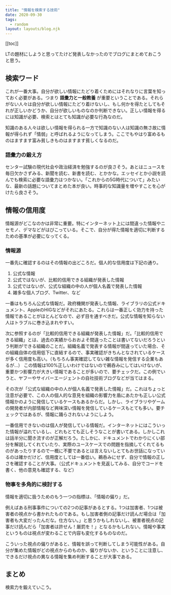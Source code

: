 ```yaml
---
title: "情報を検索する技術"
date: 2020-09-30
tags:
  - random
layout: layouts/blog.njk
---
```


[[toc]]

LTの題材にしようと思ってたけど発表しなかったのでブログにまとめておこうと思う。

## 検索ワード

これが一番大事。自分が欲しい情報にたどり着くためにはそれなりに言葉を知っておく必要がある。つまり **語彙力と一般教養** が重要ということである。それらがない人々は自分が欲しい情報にたどり着けないし、もし何かを得たとしてもそれが正しいかどうか、自分が欲しいものなのか判断できない。正しい情報を得るには知識が必要、検索とはとても知識が必要な行為なのだ。

知識のある人々は欲しい情報を得られる一方で知識のない人は知識の無さ故に情報が得られず「情弱」と呼ばれるようになってしまう。ここでもやはり富めるものはますます富み貧しきものはますます貧しくなるのだ。

### 語彙力の鍛え方

センター試験の現代社会や政治経済を勉強するのが良さそう。あとはニュースを毎日欠かさずみる、新聞を読む、新書を読む、とかかな。エッセイとか小説を読んでも検索に必要な語彙力はつかない。「これからの5G時代について」みたいな、最新の話題についてまとめた本が良い。時事的な知識量を増やすことを心がけたら良さそう。

## 情報の信用度

情報源がどこなのかは非常に重要。特にインターネット上には間違った情報やニセモノ、デマなどがはびこっている。そこで、自分が得た情報を適切に判断するための基準が必要になってくる。

### 情報源

一番先に確認するのはその情報の出どころだ。個人的な信用度は下記の通り。

1. 公式な情報
1. 公式ではないが、比較的信用できる組織が発表した情報
1. 公式ではないが、公式な組織の中の人が個人名義で発表した情報
1. 雑多な個人ブログ、Twitter、など

一番はもちろん公式な情報だ。政府機関が発表した情報、ライブラリの公式ドキュメント、AppleのHIGなどがそれにあたる。これらは一番正しく効力を持った情報であることがほとんどなので、必ず目を通すべきだ。公式な情報を知らない人はトラブルに巻き込まれやすい。

次に参照するのが「比較的信用できる組織が発表した情報」だ。「比較的信用できる組織」とは、過去の実績からおおよそ間違ったことは書いてないだろうという判断ができる組織のことだ。組織名義で発表する情報が間違っていた場合、その組織自体の信用低下に直結するので、事実確認がきちんとなされているケースが多く信用度も高い。（もちろん事実確認してない雑な情報を発信する企業もあるが…）
この情報は100%正しいわけではないので鵜呑みにしてはいけないが、重要かつ影響力が大きい情報であることが多いので、要チェックだ。この例でいうと、ヤフーやサイバーエージェントの自社技術ブログなどが当てはまる。

その次が「公式な組織の中の人が個人名義で発表した情報」だ。これはちょっと注意が必要で、この人の個人的な意見を組織の影響力を盾にあたかも正しい公式情報かのように発信しているケースもあるからだ。しかし、ライブラリやゲームの開発者が内部情報など興味深い情報を発信しているケースもとても多い。要チェックではあるが、情報に踊らされないようにしよう。

一番信用できないのは個人が発信している情報だ。インターネットにはこういった情報が溢れているし、どれもとても正しそうなことが書いてある。しかしこれは話半分に聞き流すのが正解だろう。たしかに、ドキュメントでわかりにくい部分を解説してくれていたり、実際のユースケースでの問題を指摘してくれてるものがあったりするので一概に不要であるとは言えないしとてもお世話になっているのは確かだけど、信用度としては一番低い。鵜呑みにせず、自分で情報の正しさを確認することが大事。（公式ドキュメントを見返してみる、自分でコードを書く、他の意見も確認する、など）

### 物事を多角的に検討する

情報を適切に扱うためのもう一つの指標は、「情報の偏り」だ。

例えばある刑事事件についての2つの記事があるとする。1つは加害者、1つは被害者の視点から書かれたものである。もし加害者側の記事だけ読んだ場合は「加害者も大変だったんだな。仕方ない。」と思うかもしれないし、被害者視点の記事だけ読んだら「加害者は許せん！厳罰を！」となるかもしれない。情報や事実というものは視点が変わることで内容も変化するものなのだ。

こういった視点の偏りがあると、情報を誤って判断してしまう可能性がある。自分が集めた情報がどの視点からのものか、偏りがないか、ということに注意し、できるだけ視点の異なる情報を集め判断することが大事である。

## まとめ

検索力を鍛えていこう。
